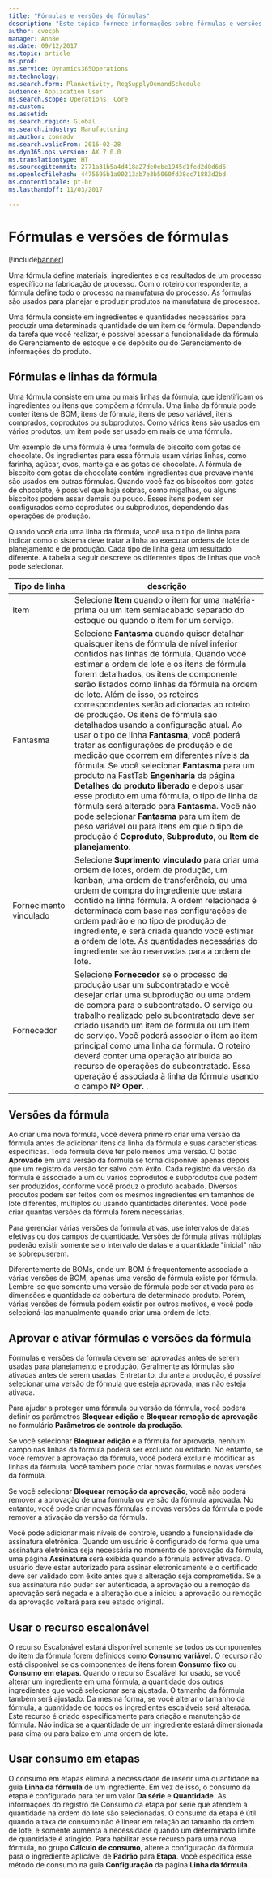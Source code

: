 ```yaml
---
title: "Fórmulas e versões de fórmulas"
description: "Este tópico fornece informações sobre fórmulas e versões da fórmula. Uma fórmula define materiais, ingredientes e os resultados de um processo específico na fabricação de processo. As fórmulas são usados para planejar e produzir produtos na manufatura de processos."
author: cvocph
manager: AnnBe
ms.date: 09/12/2017
ms.topic: article
ms.prod: 
ms.service: Dynamics365Operations
ms.technology: 
ms.search.form: PlanActivity, ReqSupplyDemandSchedule
audience: Application User
ms.search.scope: Operations, Core
ms.custom: 
ms.assetid: 
ms.search.region: Global
ms.search.industry: Manufacturing
ms.author: conradv
ms.search.validFrom: 2016-02-28
ms.dyn365.ops.version: AX 7.0.0
ms.translationtype: HT
ms.sourcegitcommit: 2771a31b5a4d418a27de0ebe1945d1fed2d8d6d6
ms.openlocfilehash: 4475695b1a00213ab7e3b5060fd38cc71883d2bd
ms.contentlocale: pt-br
ms.lasthandoff: 11/03/2017

---
```


# <a name="formulas-and-formula-versions"></a>Fórmulas e versões de fórmulas

[!include[banner](../includes/banner.md)]

Uma fórmula define materiais, ingredientes e os resultados de um processo específico na fabricação de processo. Com o roteiro correspondente, a fórmula define todo o processo na manufatura do processo. As fórmulas são usados para planejar e produzir produtos na manufatura de processos.

Uma fórmula consiste em ingredientes e quantidades necessários para produzir uma determinada quantidade de um item de fórmula. Dependendo da tarefa que você realizar, é possível acessar a funcionalidade da fórmula do Gerenciamento de estoque e de depósito ou do Gerenciamento de informações do produto.

## <a name="formulas-and-formula-lines"></a>Fórmulas e linhas da fórmula
Uma fórmula consiste em uma ou mais linhas da fórmula, que identificam os ingredientes ou itens que compõem a fórmula. Uma linha da fórmula pode conter itens de BOM, itens de fórmula, itens de peso variável, itens comprados, coprodutos ou subprodutos. Como vários itens são usados em vários produtos, um item pode ser usado em mais de uma fórmula.

Um exemplo de uma fórmula é uma fórmula de biscoito com gotas de chocolate. Os ingredientes para essa fórmula usam várias linhas, como farinha, açúcar, ovos, manteiga e as gotas de chocolate. A fórmula de biscoito com gotas de chocolate contém ingredientes que provavelmente são usados em outras fórmulas. Quando você faz os biscoitos com gotas de chocolate, é possível que haja sobras, como migalhas, ou alguns biscoitos podem assar demais ou pouco. Esses itens podem ser configurados como coprodutos ou subprodutos, dependendo das operações de produção.

Quando você cria uma linha da fórmula, você usa o tipo de linha para indicar como o sistema deve tratar a linha ao executar ordens de lote de planejamento e de produção. Cada tipo de linha gera um resultado diferente. A tabela a seguir descreve os diferentes tipos de linhas que você pode selecionar. 

| Tipo de linha     | descrição  |
|---------------|--------------|
| Item          | Selecione **Item** quando o item for uma matéria-prima ou um item semiacabado separado do estoque ou quando o item for um serviço. |
| Fantasma       | Selecione **Fantasma** quando quiser detalhar quaisquer itens de fórmula de nível inferior contidos nas linhas de fórmula. Quando você estimar a ordem de lote e os itens de fórmula forem detalhados, os itens de componente serão listados como linhas da fórmula na ordem de lote. Além de isso, os roteiros correspondentes serão adicionadas ao roteiro de produção. Os itens de fórmula são detalhados usando a configuração atual. Ao usar o tipo de linha **Fantasma**, você poderá tratar as configurações de produção e de medição que ocorrem em diferentes níveis da fórmula. Se você selecionar **Fantasma** para um produto na FastTab **Engenharia** da página **Detalhes do produto liberado** e depois usar esse produto em uma fórmula, o tipo de linha da fórmula será alterado para **Fantasma**. Você não pode selecionar **Fantasma** para um item de peso variável ou para itens em que o tipo de produção é **Coproduto**, **Subproduto**, ou **Item de planejamento**. |
| Fornecimento vinculado | Selecione **Suprimento vinculado** para criar uma ordem de lotes, ordem de produção, um kanban, uma ordem de transferência, ou uma ordem de compra do ingrediente que estará contido na linha fórmula. A ordem relacionada é determinada com base nas configurações de ordem padrão e no tipo de produção de ingrediente, e será criada quando você estimar a ordem de lote. As quantidades necessárias do ingrediente serão reservadas para a ordem de lote. |
| Fornecedor        | Selecione **Fornecedor** se o processo de produção usar um subcontratado e você desejar criar uma subprodução ou uma ordem de compra para o subcontratado. O serviço ou trabalho realizado pelo subcontratado deve ser criado usando um item de fórmula ou um Item de serviço. Você poderá associar o item ao item principal como uma linha da fórmula. O roteiro deverá conter uma operação atribuída ao recurso de operações do subcontratado. Essa operação é associada à linha da fórmula usando o campo **Nº Oper.** . |

## <a name="formula-versions"></a>Versões da fórmula
Ao criar uma nova fórmula, você deverá primeiro criar uma versão da fórmula antes de adicionar itens da linha da fórmula e suas características específicas. Toda fórmula deve ter pelo menos uma versão. O botão **Aprovado** em uma versão da fórmula se torna disponível apenas depois que um registro da versão for salvo com êxito. Cada registro da versão da fórmula é associado a um ou vários coprodutos e subprodutos que podem ser produzidos, conforme você produz o produto acabado. Diversos produtos podem ser feitos com os mesmos ingredientes em tamanhos de lote diferentes, múltiplos ou usando quantidades diferentes. Você pode criar quantas versões da fórmula forem necessárias.

Para gerenciar várias versões da fórmula ativas, use intervalos de datas efetivas ou dos campos de quantidade. Versões de fórmula ativas múltiplas poderão existir somente se o intervalo de datas e a quantidade "inicial" não se sobrepuserem.

Diferentemente de BOMs, onde um BOM é frequentemente associado a várias versões de BOM, apenas uma versão de fórmula existe por fórmula. Lembre-se que somente uma versão de fórmula pode ser ativada para as dimensões e quantidade da cobertura de determinado produto. Porém, várias versões de fórmula podem existir por outros motivos, e você pode selecioná-las manualmente quando criar uma ordem de lote.

## <a name="approve-and-activate-formulas-and-formula-versions"></a>Aprovar e ativar fórmulas e versões da fórmula
Fórmulas e versões da fórmula devem ser aprovadas antes de serem usadas para planejamento e produção. Geralmente as fórmulas são ativadas antes de serem usadas. Entretanto, durante a produção, é possível selecionar uma versão de fórmula que esteja aprovada, mas não esteja ativada.

Para ajudar a proteger uma fórmula ou versão da fórmula, você poderá definir os parâmetros **Bloquear edição** e **Bloquear remoção de aprovação** no formulário **Parâmetros de controle da produção**.

Se você selecionar **Bloquear edição** e a fórmula for aprovada, nenhum campo nas linhas da fórmula poderá ser excluído ou editado. No entanto, se você remover a aprovação da fórmula, você poderá excluir e modificar as linhas da fórmula. Você também pode criar novas fórmulas e novas versões da fórmula.

Se você selecionar **Bloquear remoção da aprovação**, você não poderá remover a aprovação de uma fórmula ou versão da fórmula aprovada. No entanto, você pode criar novas fórmulas e novas versões da fórmula e pode remover a ativação da versão da fórmula.

Você pode adicionar mais níveis de controle, usando a funcionalidade de assinatura eletrônica. Quando um usuário é configurado de forma que uma assinatura eletrônica seja necessária no momento de aprovação da fórmula, uma página **Assinatura** será exibida quando a fórmula estiver ativada. O usuário deve estar autorizado para assinar eletronicamente e o certificado deve ser validado com êxito antes que a alteração seja comprometida. Se a sua assinatura não puder ser autenticada, a aprovação ou a remoção da aprovação será negada e a alteração que a iniciou a aprovação ou remoção da aprovação voltará para seu estado original.

## <a name="use-the-scalable-feature"></a>Usar o recurso escalonável
O recurso Escalonável estará disponível somente se todos os componentes do item da fórmula forem definidos como **Consumo variável**. O recurso não está disponível se os componentes de itens forem  **Consumo fixo** ou **Consumo em etapas**. Quando o recurso Escalável for usado, se você alterar um ingrediente em uma fórmula, a quantidade dos outros ingredientes que você selecionar será ajustada. O tamanho da fórmula também será ajustado. Da mesma forma, se você alterar o tamanho da fórmula, a quantidade de todos os ingredientes escaláveis será alterada. Este recurso é criado especificamente para criação e manutenção da fórmula. Não indica se a quantidade de um ingrediente estará dimensionada para cima ou para baixo em uma ordem de lote.

## <a name="use-step-consumption"></a>Usar consumo em etapas
O consumo em etapas elimina a necessidade de inserir uma quantidade na guia **Linha da fórmula** de um ingrediente. Em vez de isso, o consumo da etapa é configurado para ter um valor **Da série** e **Quantidade**. As informações do registro de Consumo da etapa por série que atendem à quantidade na ordem do lote são selecionadas. O consumo da etapa é útil quando a taxa de consumo não é linear em relação ao tamanho da ordem de lote, e somente aumenta a necessidade quando um determinado limite de quantidade é atingido. Para habilitar esse recurso para uma nova fórmula, no grupo **Cálculo de consumo**, altere a configuração da fórmula para o ingrediente aplicável de  **Padrão** para **Etapa**. Você especifica esse método de consumo na guia **Configuração** da página **Linha da fórmula**.

